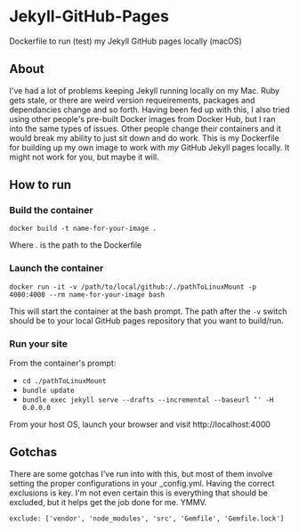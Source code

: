 # Jekyll-GitHub-Pages
Dockerfile to run (test) my Jekyll GitHub pages locally (macOS)

## About
I've had a lot of problems keeping Jekyll running locally on my Mac. Ruby gets stale, or there are weird version requeirements, packages and dependancies change and so forth. Having been fed up with this, I also tried using other people's pre-built Docker images from Docker Hub, but I ran into the same types of issues. Other people change their containers and it would break my ability to just sit down and do work. This is my Dockerfile for building up my own image to work with _my_ GitHub Jekyll pages locally. It might not work for you, but maybe it will.

## How to run

### Build the container
`docker build -t name-for-your-image .`

Where . is the path to the Dockerfile

### Launch the container
`docker run -it -v /path/to/local/github:/./pathToLinuxMount -p 4000:4000 --rm name-for-your-image bash`

This will start the container at the bash prompt. The path after the `-v` switch should be to your local GitHub pages repository that you want to build/run.

### Run your site
From the container's prompt:

* `cd ./pathToLinuxMount`
* `bundle update`
* `bundle exec jekyll serve --drafts --incremental --baseurl ‘' -H 0.0.0.0`

From your host OS, launch your browser and visit http://localhost:4000

## Gotchas
There are some gotchas I've run into with this, but most of them involve setting the proper configurations in your _config.yml. Having the correct exclusions is key. I'm not even certain this is everything that should be excluded, but it helps get the job done for me. YMMV.

`exclude: ['vendor', 'node_modules', 'src', 'Gemfile', 'Gemfile.lock']`